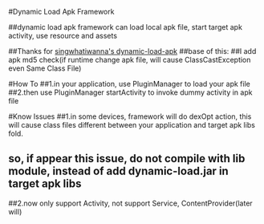 #Dynamic Load Apk Framework

##dynamic load apk framework can load local apk file, start target apk activity, use resource and assets

##Thanks for [singwhatiwanna's dynamic-load-apk](https://github.com/singwhatiwanna/dynamic-load-apk)
##base of this:
##I add apk md5 check(if runtime change apk file, will cause ClassCastException even Same Class File)


#How To
##1.in your application, use PluginManager to load your apk file
##2.then use PluginManager startActivity to invoke dummy activity in apk file


#Know Issues
##1.in some devices, framework will do dexOpt action, this will cause class files different between your application and target apk libs fold.
## so, if appear this issue, do not compile with lib module, instead of add dynamic-load.jar in target apk libs
##2.now only support Activity, not support Service, ContentProvider(later will)
